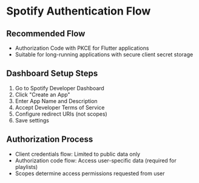 # Spotify Authentication Flow

## Recommended Flow
- Authorization Code with PKCE for Flutter applications
- Suitable for long-running applications with secure client secret storage

## Dashboard Setup Steps
1. Go to Spotify Developer Dashboard
2. Click "Create an App"
3. Enter App Name and Description
4. Accept Developer Terms of Service
5. Configure redirect URIs (not scopes)
6. Save settings

## Authorization Process
- Client credentials flow: Limited to public data only
- Authorization code flow: Access user-specific data (required for playlists)
- Scopes determine access permissions requested from user